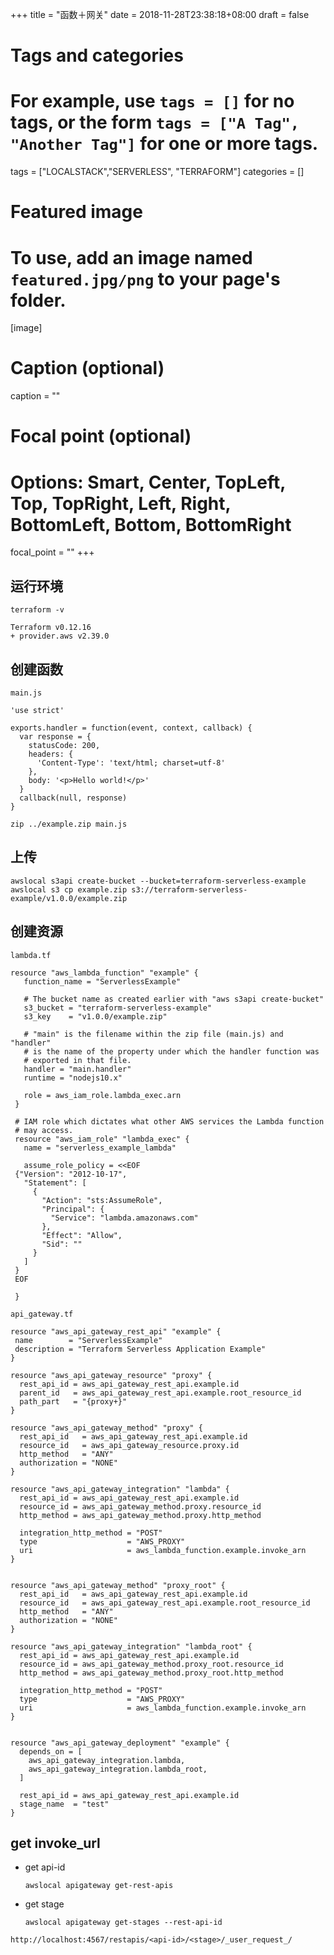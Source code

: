 +++
title = "函数＋网关"
date = 2018-11-28T23:38:18+08:00
draft = false

# Tags and categories
# For example, use `tags = []` for no tags, or the form `tags = ["A Tag", "Another Tag"]` for one or more tags.
tags = ["LOCALSTACK","SERVERLESS", "TERRAFORM"]
categories = []

# Featured image
# To use, add an image named `featured.jpg/png` to your page's folder. 
[image]
  # Caption (optional)
  caption = ""

  # Focal point (optional)
  # Options: Smart, Center, TopLeft, Top, TopRight, Left, Right, BottomLeft, Bottom, BottomRight
  focal_point = ""
+++

## 运行环境

```
terraform -v

Terraform v0.12.16
+ provider.aws v2.39.0

```

## 创建函数


`main.js`

```
'use strict'

exports.handler = function(event, context, callback) {
  var response = {
    statusCode: 200,
    headers: {
      'Content-Type': 'text/html; charset=utf-8'
    },
    body: '<p>Hello world!</p>'
  }
  callback(null, response)
}
```

```
zip ../example.zip main.js
```

## 上传

```
awslocal s3api create-bucket --bucket=terraform-serverless-example
awslocal s3 cp example.zip s3://terraform-serverless-example/v1.0.0/example.zip
```

## 创建资源

`lambda.tf`

```
resource "aws_lambda_function" "example" {
   function_name = "ServerlessExample"

   # The bucket name as created earlier with "aws s3api create-bucket"
   s3_bucket = "terraform-serverless-example"
   s3_key    = "v1.0.0/example.zip"

   # "main" is the filename within the zip file (main.js) and "handler"
   # is the name of the property under which the handler function was
   # exported in that file.
   handler = "main.handler"
   runtime = "nodejs10.x"

   role = aws_iam_role.lambda_exec.arn
 }

 # IAM role which dictates what other AWS services the Lambda function
 # may access.
 resource "aws_iam_role" "lambda_exec" {
   name = "serverless_example_lambda"

   assume_role_policy = <<EOF
 {"Version": "2012-10-17",
   "Statement": [
     {
       "Action": "sts:AssumeRole",
       "Principal": {
         "Service": "lambda.amazonaws.com"
       },
       "Effect": "Allow",
       "Sid": ""
     }
   ]
 }
 EOF

 }

 ```

 `api_gateway.tf`


 ```
resource "aws_api_gateway_rest_api" "example" {
  name        = "ServerlessExample"
  description = "Terraform Serverless Application Example"
}

resource "aws_api_gateway_resource" "proxy" {
   rest_api_id = aws_api_gateway_rest_api.example.id
   parent_id   = aws_api_gateway_rest_api.example.root_resource_id
   path_part   = "{proxy+}"
}

resource "aws_api_gateway_method" "proxy" {
   rest_api_id   = aws_api_gateway_rest_api.example.id
   resource_id   = aws_api_gateway_resource.proxy.id
   http_method   = "ANY"
   authorization = "NONE"
 }

 resource "aws_api_gateway_integration" "lambda" {
   rest_api_id = aws_api_gateway_rest_api.example.id
   resource_id = aws_api_gateway_method.proxy.resource_id
   http_method = aws_api_gateway_method.proxy.http_method

   integration_http_method = "POST"
   type                    = "AWS_PROXY"
   uri                     = aws_lambda_function.example.invoke_arn
 }


 resource "aws_api_gateway_method" "proxy_root" {
   rest_api_id   = aws_api_gateway_rest_api.example.id
   resource_id   = aws_api_gateway_rest_api.example.root_resource_id
   http_method   = "ANY"
   authorization = "NONE"
 }

 resource "aws_api_gateway_integration" "lambda_root" {
   rest_api_id = aws_api_gateway_rest_api.example.id
   resource_id = aws_api_gateway_method.proxy_root.resource_id
   http_method = aws_api_gateway_method.proxy_root.http_method

   integration_http_method = "POST"
   type                    = "AWS_PROXY"
   uri                     = aws_lambda_function.example.invoke_arn
 }


resource "aws_api_gateway_deployment" "example" {
   depends_on = [
     aws_api_gateway_integration.lambda,
     aws_api_gateway_integration.lambda_root,
   ]

   rest_api_id = aws_api_gateway_rest_api.example.id
   stage_name  = "test"
 }

 ```

## get invoke_url

- get api-id
  
    ```
    awslocal apigateway get-rest-apis

    ```

- get stage 
  
   ```
   awslocal apigateway get-stages --rest-api-id 
   ```


```
http://localhost:4567/restapis/<api-id>/<stage>/_user_request_/
```
